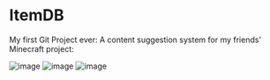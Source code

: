 # ItemDB
My first Git Project ever: A content suggestion system for my friends' Minecraft project:


![image](https://github.com/SpyrexDE/ItemDB/assets/57133330/0cda789f-4426-4639-adb7-c8e0db44a167)
![image](https://github.com/SpyrexDE/ItemDB/assets/57133330/9362e9e9-3166-47a4-847f-7b8e832ee329)
![image](https://github.com/SpyrexDE/ItemDB/assets/57133330/22936b38-dab5-479e-8a77-1a2de4ab80a6)
